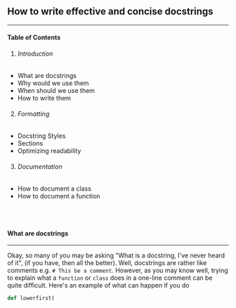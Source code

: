 ## How to write effective and concise docstrings
-----
#### Table of Contents

1. ###### Introduction
 - What are docstrings
 - Why would we use them
 - When should we use them
 - How to write them
2. ###### Formatting
 - Docstring Styles
 - Sections
 - Optimizing readability
3. ###### Documentation
 - How to document a class
 - How to document a function

<br><br>
#### What are docstrings
---
Okay, so many of you may be asking "What is a docstring, I've never heard of it", (if you have, then all the better). Well, docstrings are rather like comments e.g. `# This be a comment`. However, as you may know well, trying to explain what a `function` or `class` does in a one-line comment can be quite difficult. Here's an example of what can happen if you do
```python
def lowerfirst(
```


